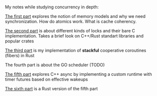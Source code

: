 My notes while studying concurrency in depth:

[The first part](https://github.com/dranikpg/study-concurrency/tree/main/01-memory-model) explores the notion of memory models and why we need synchronization. How do atomics work. What is cache coherency.

[The second part](https://github.com/dranikpg/study-concurrency/tree/main/02-locking) is about different kinds of locks and their bare C implementation. Takes a brief look on C++/Rust standart libraries and popular crates

[The third part](https://github.com/dranikpg/study-concurrency/tree/main/03-fibers) is my implementation of **stackful** cooperative coroutines (fibers) in Rust

The fourth part is about the GO scheduler (TODO)

[The fifth part](https://github.com/dranikpg/study-concurrency/tree/main/05-async-cpp) explores C++ async by implementing a custom runtime with timer futures based on effective wakeups

[The sixth part](https://github.com/dranikpg/study-concurrency/tree/main/06-async-rust) is a Rust version of the fifth part
